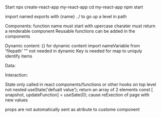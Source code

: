 Start
npx create-react-app my-react-app
cd my-react-app
npm start


import named exports with {name}
../ to go up a level in path 

Components:
function name must start with upercase charater
must return a renderable component
<Self-closing />
Reusable
functions can be added in the components


Dynamic content:
{} for dynamic content
import nameVariable from 'filepath'
"" not needed in dynamic 
Key is needed for map to uniquly identify items

Data:



Interaction:



State
only called in react components/functions or other hooks 
on top level not nested
useState('defualt value');
return an array of 2 elements
const [ snapshot, updateFunction] = useSate(0); 
cause reExection of page with new values

props are not automatically sent as atribute to custome component
